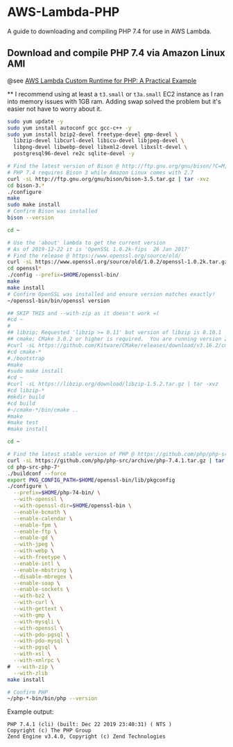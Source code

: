 # AWS-Lambda-PHP

A guide to downloading and compiling PHP 7.4 for use in AWS Lambda.

## Download and compile PHP 7.4 via Amazon Linux AMI

@see [AWS Lambda Custom Runtime for PHP: A Practical Example](https://aws.amazon.com/blogs/apn/aws-lambda-custom-runtime-for-php-a-practical-example/)

** I recommend using at least a `t3.small` or `t3a.small` EC2 instance as I ran into memory issues with 1GB ram. Adding
swap solved the problem but it's easier not have to worry about it.

```bash
sudo yum update -y
sudo yum install autoconf gcc gcc-c++ -y
sudo yum install bzip2-devel freetype-devel gmp-devel \
  libzip-devel libcurl-devel libicu-devel libjpeg-devel \
  libpng-devel libwebp-devel libxml2-devel libxslt-devel \
  postgresql96-devel re2c sqlite-devel -y

# Find the latest version of Bison @ http://ftp.gnu.org/gnu/bison/?C=M;O=D
# PHP 7.4 requires Bison 3 while Amazon Linux comes with 2.7
curl -sL http://ftp.gnu.org/gnu/bison/bison-3.5.tar.gz | tar -xvz
cd bison-3.*
./configure
make
sudo make install
# Confirm Bison was installed
bison --version

cd ~

# Use the 'about' lambda to get the current version
# As of 2019-12-22 it is 'OpenSSL 1.0.2k-fips  26 Jan 2017'
# Find the release @ https://www.openssl.org/source/old/
curl -sL https://www.openssl.org/source/old/1.0.2/openssl-1.0.2k.tar.gz | tar -xvz
cd openssl*
./config --prefix=$HOME/openssl-bin/
make
make install
# Confirm OpenSSL was installed and ensure version matches exactly!
~/openssl-bin/bin/openssl version

## SKIP THIS and --with-zip as it doesn't work =(
#cd ~
#
## libzip; Requested 'libzip >= 0.11' but version of libzip is 0.10.1
## cmake; CMake 3.0.2 or higher is required.  You are running version 2.8.12.2
#curl -sL https://github.com/Kitware/CMake/releases/download/v3.16.2/cmake-3.16.2.tar.gz | tar -xvz
#cd cmake-*
#./bootstrap
#make
#sudo make install
#cd ~
#curl -sL https://libzip.org/download/libzip-1.5.2.tar.gz | tar -xvz
#cd libzip-*
#mkdir build
#cd build
#~/cmake-*/bin/cmake ..
#make
#make test
#make install

cd ~

# Find the latest stable version of PHP @ https://github.com/php/php-src/releases
curl -sL https://github.com/php/php-src/archive/php-7.4.1.tar.gz | tar -xvz
cd php-src-php-7*
./buildconf --force
export PKG_CONFIG_PATH=$HOME/openssl-bin/lib/pkgconfig
./configure \
  --prefix=$HOME/php-74-bin/ \
  --with-openssl \
  --with-openssl-dir=$HOME/openssl-bin \
  --enable-bcmath \
  --enable-calendar \
  --enable-fpm \
  --enable-ftp \
  --enable-gd \
  --with-jpeg \
  --with-webp \
  --with-freetype \
  --enable-intl \
  --enable-mbstring \
  --disable-mbregex \
  --enable-soap \
  --enable-sockets \
  --with-bz2 \
  --with-curl \
  --with-gettext \
  --with-gmp \
  --with-mysqli \
  --with-openssl \
  --with-pdo-pgsql \
  --with-pdo-mysql \
  --with-pgsql \
  --with-xsl \
  --with-xmlrpc \
#  --with-zip \
  --with-zlib
make install

# Confirm PHP
~/php-*-bin/bin/php --version
```

Example output:
```text
PHP 7.4.1 (cli) (built: Dec 22 2019 23:40:31) ( NTS )
Copyright (c) The PHP Group
Zend Engine v3.4.0, Copyright (c) Zend Technologies
```